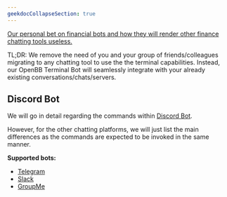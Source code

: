```yaml
---
geekdocCollapseSection: true
---
```


[Our personal bet on financial bots and how they will render other finance chatting tools useless.](https://twitter.com/openbb_finance/status/1501380282884268037)

TL;DR: We remove the need of you and your group of friends/colleagues migrating to any chatting tool to use the the terminal capabilities. Instead, our OpenBB Terminal Bot will seamlessly integrate with your already existing conversations/chats/servers.

## Discord Bot

We will go in detail regarding the commands within [Discord Bot](/OpenBBTerminal/bots/discord/).

However, for the other chatting platforms, we will just list the main differences as the commands are expected to be invoked in the same manner.

**Supported bots:**

- [Telegram](/OpenBBTerminal/bots/telegram/)
- [Slack](/OpenBBTerminal/bots/slack/)
- [GroupMe](/OpenBBTerminal/bots/groupme/)
